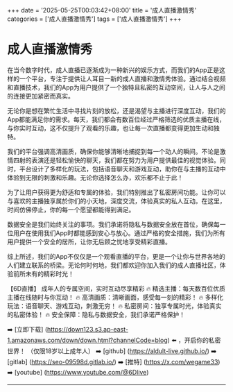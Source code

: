 +++
date = '2025-05-25T00:03:42+08:00'
title = '成人直播激情秀'
categories = ['成人直播激情秀']
tags = ['成人直播激情秀']
+++

# 成人直播激情秀

在当今数字时代，成人直播已逐渐成为一种新兴的娱乐方式，而我们的App正是这样的一个平台，专注于提供让人耳目一新的成人直播和激情秀体验。通过结合视频和直播技术，我们的App为用户提供了一个独特且私密的互动空间，让人与人之间的连接更加紧密而真实。

无论你是想在繁忙生活中寻找片刻的放松，还是渴望与主播进行深度互动，我们的App都能满足你的需求。每天，我们都会有数百位经过严格筛选的优质主播在线，与你实时互动，这不仅提升了观看的乐趣，也让每一次直播都变得更加生动和独特。

我们的平台强调高清画质，确保你能够清晰地捕捉到每一个动人的瞬间。不论是激情四射的表演还是轻松愉快的聊天，我们都在努力为用户提供最佳的视觉体验。同时，平台设计了多样化的玩法，包括语音聊天和游戏互动，助你在与主播的互动中体验到无限的刺激和乐趣。无论你选择怎么办，欢乐都不止于此！

为了让用户获得更为舒适和专属的体验，我们特别推出了私密房间功能。让你可以与喜欢的主播独享属於你们的小天地，深度交流，体验真实的私人互动。在这里，时间仿佛停止，你的每一个愿望都能得到满足。

数据安全是我们始终关注的事项。我们承诺将隐私与数据安全放在首位，确保每一位用户在使用我们App时都能感到安心与放心。通过严格的安全措施，我们为所有用户提供一个安全的居所，让你无后顾之忧地享受精彩直播。

综上所述，我们的App不仅仅是一个观看直播的平台，更是一个让你与世界各地的人们建立联系的桥梁。无论何时何地，我们都欢迎你加入我们的成人直播社区，体验前所未有的精彩时光！

【6D直播】
成年人的专属空间，实时互动尽享精彩
🔥 精选主播：每天数百位优质主播在线随时与你互动！
🔥 高清画质：清晰画面，感受每一刻的精彩！
🔥 多样化玩法：语音聊天、游戏互动，刺激无穷！
🔥 私密房间：独享专属时光，体验真实的私密体验！
🔥 安全保障：隐私与数据安全，我们承诺严格保护！

➡️ [立即下载] (https://down123.s3.ap-east-1.amazonaws.com/down/down.html?channelCode=blog) ⬅️ ，开启你的私密世界！
（仅限18岁以上成年人）
➡️ [github] (https://aldult-live.github.io/)
➡️ [gitlab] (https://seo-09598d.gitlab.io/)
➡️ [推特] (https://x.com/wegame33)
➡️ [youtube] (https://www.youtube.com/@6Dlive)

---
